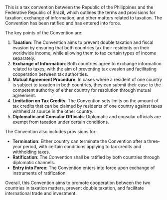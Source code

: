 This is a tax convention between the Republic of the Philippines and the Federative Republic of Brazil, which outlines the terms and provisions for taxation, exchange of information, and other matters related to taxation. The Convention has been ratified and has entered into force.

The key points of the Convention are:

1. **Taxation**: The Convention aims to prevent double taxation and fiscal evasion by ensuring that both countries tax their residents on their worldwide income, while allowing them to tax certain types of income separately.
2. **Exchange of Information**: Both countries agree to exchange information related to taxes, with the aim of preventing tax evasion and facilitating cooperation between tax authorities.
3. **Mutual Agreement Procedure**: In cases where a resident of one country is subject to taxation in both countries, they can submit their case to the competent authority of either country for resolution through mutual agreement.
4. **Limitation on Tax Credits**: The Convention sets limits on the amount of tax credits that can be claimed by residents of one country against taxes withheld at source in the other country.
5. **Diplomatic and Consular Officials**: Diplomatic and consular officials are exempt from taxation under certain conditions.

The Convention also includes provisions for:

* **Termination**: Either country can terminate the Convention after a three-year period, with certain conditions applying to tax credits and withholding taxes.
* **Ratification**: The Convention shall be ratified by both countries through diplomatic channels.
* **Entry into Force**: The Convention enters into force upon exchange of instruments of ratification.

Overall, this Convention aims to promote cooperation between the two countries in taxation matters, prevent double taxation, and facilitate international trade and investment.